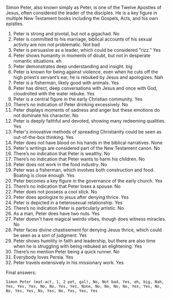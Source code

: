 Simon Peter, also known simply as Peter, is one of the Twelve Apostles of Jesus, often considered the leader of the disciples. He is a key figure in multiple New Testament books including the Gospels, Acts, and his own epistles.

1. Peter is strong and pivotal, but not a gigachad. No
2. Peter is committed to his marriage, biblical accounts of his sexual activity are non not problematic. Not bad
3. Peter is persuasive as a leader, which could be considered "rizz." Yes
4. Peter shows humanity in moments of doubt, but not in desperate romantic situations. eh
5. Peter demonstrates deep understanding and insight. big
6. Peter is known for being against violence, even when he cuts off the high priest’s servant’s ear, he is rebuked by Jesus and apologizes. Nah
7. Peter is a fisherman, likely good with animals. Yes
8. Peter has direct, deep conversations with Jesus and once with God, cloudrolled with the water rebuke. Yes
9. Peter is a central figure in the early Christian community. Yes
10. There’s no indication of Peter drinking excessively. No
11. Peter displays moments of sadness and anger but these emotions do not dominate his character. No
12. Peter is deeply faithful and devoted, showing many redeeming qualities. Yes
13. Peter's innovative methods of spreading Christianity could be seen as out-of-the-box thinking. Yes
14. Peter does not have blood on his hands in the biblical narratives. None
15. Peter's writings are considered part of the New Testament canon. No
16. There’s no indication that Peter is wealthy. No
17. There’s no indication that Peter wants to harm his children. No
18. Peter does not work in the food industry. No
19. Peter was a fisherman, which involves both construction and food. Boating is close enough. Yes
20. Peter becomes a key figure in the governance of the early church. Yes
21. There’s no indication that Peter loses a spouse. No
22. Peter does not possess a cool stick. No
23. Peter does apologize to jesus after denying thrice. Yes
24. Peter is depicted in a heterosexual relationship. Yes
25. There’s no indication Peter is particularly artistic. No
26. As a man, Peter does have two nuts. Yes
27. Peter doesn't have magical weirdo vibes, though does witness miracles. No
28. Peter faces divine chastisement for denying Jesus thrice, which could be seen as a sort of judgment. Yes
29. Peter shows humility in faith and leadership, but there are also time when he is struggling with being rebuked an elightening. Yes
30. There’s no mention Peter being a quick runner. No
31. Everybody loves Persia. Yes
32. Peter travels extensively in his missionary work. Yes

Final answers:

```Simon Peter (mat-act, 1, 2 pet, gal), No, Not bad, Yes, eh, big, Nah, Yes, Yes, Yes, No, No, Yes, Yes, None, No, No, No, No, Yes, Yes, No, No, Yes, Yes, No, Yes, No, Yes, Yes, Yes```